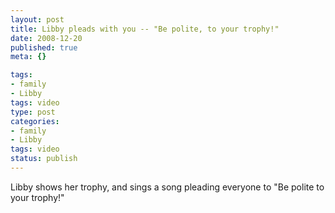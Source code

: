 ```yaml
--- 
layout: post
title: Libby pleads with you -- "Be polite, to your trophy!"
date: 2008-12-20
published: true
meta: {}

tags: 
- family
- Libby
tags: video
type: post
categories: 
- family
- Libby
tags: video
status: publish
---
```



Libby shows her trophy, and sings a song pleading everyone to "Be polite to your trophy!"

  



  <div class="wlWriterSmartContent" style="padding-right: 0px;padding-left: 0px;float: none;padding-bottom: 0px;margin: 0px;padding-top: 0px"></div>
